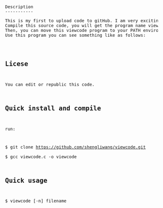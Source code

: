 <pre>Description
-----------
<pre>This is my first to upload code to gitHub. I am very exciting.
Compile this source code, you will get the program name viewcode.
Then, you can move this viewcode program to your PATH environments.
Use this program you can see something like as follows:
</pre>


Licese
------
You can edit or republic this code.


Quick install and compile
-------------
run:

  $ git clone https://github.com/shengliwang/viewcode.git<br>
  $ gcc viewcode.c -o viewcode<br>

Quick usage
-----------

  $ viewcode [-n] filename
  <pre>
